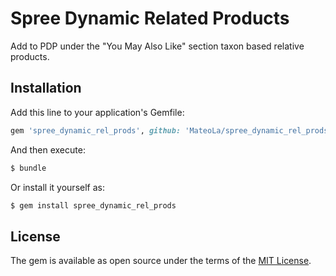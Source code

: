 # Spree Dynamic Related Products
Add to PDP under the "You May Also Like" section taxon based relative products.

## Installation
Add this line to your application's Gemfile:

```ruby
gem 'spree_dynamic_rel_prods', github: 'MateoLa/spree_dynamic_rel_prods'

```

And then execute:
```bash
$ bundle
```

Or install it yourself as:
```bash
$ gem install spree_dynamic_rel_prods
```

## License
The gem is available as open source under the terms of the [MIT License](https://opensource.org/licenses/MIT).
